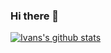 ### Hi there 👋

[![Ivans's github stats](https://github-readme-stats.vercel.app/api?username=ivanstan)](https://github.com/anuraghazra/github-readme-stats)

<!--
**ivanstan/ivanstan** is a ✨ _special_ ✨ repository because its `README.md` (this file) appears on your GitHub profile.

Here are some ideas to get you started:

- 🔭 I’m currently working on ...
- 🌱 I’m currently learning ...
- 👯 I’m looking to collaborate on ...
- 🤔 I’m looking for help with ...
- 💬 Ask me about ...
- 📫 How to reach me: ...
- 😄 Pronouns: ...
- ⚡ Fun fact: ...
-->
